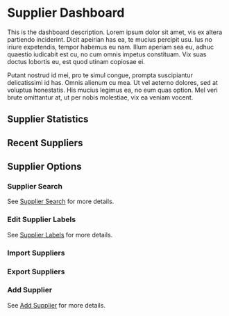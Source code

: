 # Supplier Dashboard

This is the dashboard description. Lorem ipsum dolor sit amet, vis ex altera partiendo inciderint. Dicit apeirian has ea, te mucius percipit usu. Ius no iriure expetendis, tempor habemus eu nam. Illum aperiam sea eu, adhuc quaestio iudicabit est cu, no cum omnis impetus constituam. Vix suas doctus lobortis eu, est quod utinam copiosae ei.

Putant nostrud id mei, pro te simul congue, prompta suscipiantur delicatissimi id has. Omnis alienum cu mea. Ut vel aeterno dolores, sed at voluptua honestatis. His mucius legimus ea, no eum quas option. Mel veri brute omittantur at, ut per nobis molestiae, vix ea veniam vocent.

## Supplier Statistics

## Recent Suppliers

## Supplier Options

### Supplier Search

See [Supplier Search](suppliers-search.md) for more details.

### Edit Supplier Labels

See [Supplier Labels](suppliers-labels.md) for more details.

### Import Suppliers

### Export Suppliers

### Add Supplier

See [Add Supplier](suppliers-add.md) for more details.